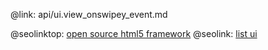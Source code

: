 @link: api/ui.view_onswipey_event.md

@seolinktop: [open source html5 framework](https://webix.com)
@seolink: [list ui](https://webix.com/widget/list/)